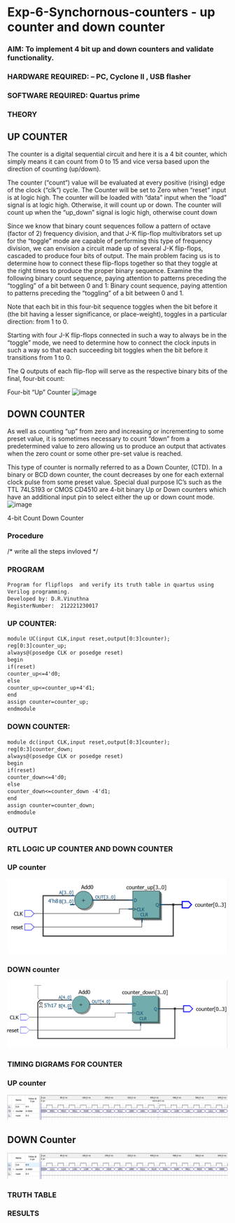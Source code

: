 # Exp-6-Synchornous-counters - up counter and down counter 
### AIM: To implement 4 bit up and down counters and validate  functionality.
### HARDWARE REQUIRED:  – PC, Cyclone II , USB flasher
### SOFTWARE REQUIRED:   Quartus prime
### THEORY 

## UP COUNTER 
The counter is a digital sequential circuit and here it is a 4 bit counter, which simply means it can count from 0 to 15 and vice versa based upon the direction of counting (up/down). 

The counter (“count“) value will be evaluated at every positive (rising) edge of the clock (“clk“) cycle.
The Counter will be set to Zero when “reset” input is at logic high.
The counter will be loaded with “data” input when the “load” signal is at logic high. Otherwise, it will count up or down.
The counter will count up when the “up_down” signal is logic high, otherwise count down

Since we know that binary count sequences follow a pattern of octave (factor of 2) frequency division, and that J-K flip-flop multivibrators set up for the “toggle” mode are capable of performing this type of frequency division, we can envision a circuit made up of several J-K flip-flops, cascaded to produce four bits of output.
The main problem facing us is to determine how to connect these flip-flops together so that they toggle at the right times to produce the proper binary sequence.
Examine the following binary count sequence, paying attention to patterns preceding the “toggling” of a bit between 0 and 1:
Binary count sequence, paying attention to patterns preceding the “toggling” of a bit between 0 and 1.

Note that each bit in this four-bit sequence toggles when the bit before it (the bit having a lesser significance, or place-weight), toggles in a particular direction: from 1 to 0.



 
 

Starting with four J-K flip-flops connected in such a way to always be in the “toggle” mode, we need to determine how to connect the clock inputs in such a way so that each succeeding bit toggles when the bit before it transitions from 1 to 0.

The Q outputs of each flip-flop will serve as the respective binary bits of the final, four-bit count:

 
 

Four-bit “Up” Counter
![image](https://user-images.githubusercontent.com/36288975/169644758-b2f4339d-9532-40c5-af40-8f4f8c942e2c.png)



## DOWN COUNTER 

As well as counting “up” from zero and increasing or incrementing to some preset value, it is sometimes necessary to count “down” from a predetermined value to zero allowing us to produce an output that activates when the zero count or some other pre-set value is reached.

This type of counter is normally referred to as a Down Counter, (CTD). In a binary or BCD down counter, the count decreases by one for each external clock pulse from some preset value. Special dual purpose IC’s such as the TTL 74LS193 or CMOS CD4510 are 4-bit binary Up or Down counters which have an additional input pin to select either the up or down count mode.
![image](https://user-images.githubusercontent.com/36288975/169644844-1a14e123-7228-4ed8-81a9-eb937dff4ac8.png)


4-bit Count Down Counter
### Procedure
/* write all the steps invloved */



### PROGRAM 
```
Program for flipflops  and verify its truth table in quartus using Verilog programming.
Developed by: D.R.Vinuthna
RegisterNumber:  212221230017
```


### UP COUNTER:
```
module UC(input CLK,input reset,output[0:3]counter);
reg[0:3]counter_up;
always@(posedge CLK or posedge reset)
begin 
if(reset)
counter_up<=4'd0;
else
counter_up<=counter_up+4'd1;
end
assign counter=counter_up;
endmodule
```

### DOWN COUNTER:
```
module dc(input CLK,input reset,output[0:3]counter);
reg[0:3]counter_down;
always@(posedge CLK or posedge reset)
begin 
if(reset)
counter_down<=4'd0;
else
counter_down<=counter_down -4'd1;
end
assign counter=counter_down;
endmodule
```

### OUTPUT
### RTL LOGIC UP COUNTER AND DOWN COUNTER 
### UP counter
![OUTPUT](https://github.com/VINUTHNA-2004/Exp-7-Synchornous-counters-/blob/main/UC.png?raw=true)

### DOWN counter
![OUTPUT](https://github.com/VINUTHNA-2004/Exp-7-Synchornous-counters-/blob/main/dc.png?raw=true)


### TIMING DIGRAMS FOR COUNTER  
### UP counter
![OUTPUT](https://github.com/VINUTHNA-2004/Exp-7-Synchornous-counters-/blob/main/UC1.png?raw=true)

## DOWN Counter
![OUTPUT](https://github.com/VINUTHNA-2004/Exp-7-Synchornous-counters-/blob/main/dc1.png?raw=true)




### TRUTH TABLE 






### RESULTS 
